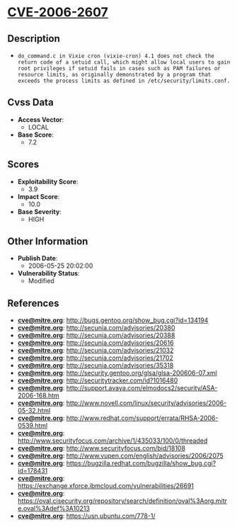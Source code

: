 
# [CVE-2006-2607](http://bugs.gentoo.org/show_bug.cgi?id=134194)

## Description

- `do_command.c in Vixie cron (vixie-cron) 4.1 does not check the return code of a setuid call, which might allow local users to gain root privileges if setuid fails in cases such as PAM failures or resource limits, as originally demonstrated by a program that exceeds the process limits as defined in /etc/security/limits.conf.`

## Cvss Data

- **Access Vector**:
  - LOCAL
- **Base Score**:
  - 7.2

## Scores

- **Exploitability Score**:
  - 3.9
- **Impact Score**:
  - 10.0
- **Base Severity**:
  - HIGH

## Other Information

- **Publish Date**:
  - 2006-05-25 20:02:00
- **Vulnerability Status**:
  - Modified

## References

- **cve@mitre.org**: http://bugs.gentoo.org/show_bug.cgi?id=134194
- **cve@mitre.org**: http://secunia.com/advisories/20380
- **cve@mitre.org**: http://secunia.com/advisories/20388
- **cve@mitre.org**: http://secunia.com/advisories/20616
- **cve@mitre.org**: http://secunia.com/advisories/21032
- **cve@mitre.org**: http://secunia.com/advisories/21702
- **cve@mitre.org**: http://secunia.com/advisories/35318
- **cve@mitre.org**: http://security.gentoo.org/glsa/glsa-200606-07.xml
- **cve@mitre.org**: http://securitytracker.com/id?1016480
- **cve@mitre.org**: http://support.avaya.com/elmodocs2/security/ASA-2006-168.htm
- **cve@mitre.org**: http://www.novell.com/linux/security/advisories/2006-05-32.html
- **cve@mitre.org**: http://www.redhat.com/support/errata/RHSA-2006-0539.html
- **cve@mitre.org**: http://www.securityfocus.com/archive/1/435033/100/0/threaded
- **cve@mitre.org**: http://www.securityfocus.com/bid/18108
- **cve@mitre.org**: http://www.vupen.com/english/advisories/2006/2075
- **cve@mitre.org**: https://bugzilla.redhat.com/bugzilla/show_bug.cgi?id=178431
- **cve@mitre.org**: https://exchange.xforce.ibmcloud.com/vulnerabilities/26691
- **cve@mitre.org**: https://oval.cisecurity.org/repository/search/definition/oval%3Aorg.mitre.oval%3Adef%3A10213
- **cve@mitre.org**: https://usn.ubuntu.com/778-1/

